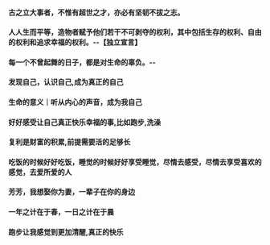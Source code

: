 #### 古之立大事者，不惟有超世之才，亦必有坚韧不拔之志。
#### 人人生而平等，造物者赋予他们若干不可剥夺的权利，其中包括生存的权利、自由的权利和追求幸福的权利。--【独立宣言】
#### 每一个不曾起舞的日子，都是对生命的辜负。--
#### 发现自己，认识自己,成为真正的自己
#### 生命的意义｜听从内心的声音，成为我自己
#### 好好感受让自己真正快乐幸福的事,比如跑步,洗澡
#### 复利是财富的积累,前提需要活的足够长
#### 吃饭的时候好好吃饭，睡觉的时候好好享受睡觉，尽情去感受，尽情去享受喜欢的感觉，去爱所爱的人
#### 芳芳，我想娶你为妻，一辈子在你的身边
#### 一年之计在于春，一日之计在于晨
#### 跑步让我感觉到更加清醒,真正的快乐
